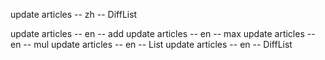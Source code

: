 update articles -- zh -- DiffList

update articles -- en -- add
update articles -- en -- max
update articles -- en -- mul
update articles -- en -- List
update articles -- en -- DiffList
